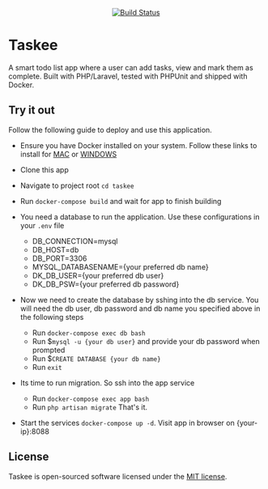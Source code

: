 <p align="center">
<a href="https://travis-ci.org/kunsal/taskee"><img src="https://travis-ci.com/kunsal/taskee.svg?branch=develop" alt="Build Status"></a>

</p>

# Taskee

A smart todo list app where a user can add tasks, view and mark them as complete. Built with PHP/Laravel, tested with PHPUnit and shipped with Docker. 

## Try it out

Follow the following guide to deploy and use this application.

- Ensure you have Docker installed on your system. Follow these links to install for [MAC](https://docs.docker.com/docker-for-mac/install) or [WINDOWS](https://docs.docker.com/docker-for-windows/install)

- Clone this app

- Navigate to project root `cd taskee`

- Run `docker-compose build` and wait for app to finish building

- You need a database to run the application. Use these configurations in your `.env` file
    - DB_CONNECTION=mysql
    - DB_HOST=db 
    - DB_PORT=3306
    - MYSQL_DATABASENAME={your preferred db name}
    - DK_DB_USER={your preferred db user}
    - DK_DB_PSW={your preferred db password}
    
- Now we need to create the database by sshing into the db service. You will need the db user, db password and db name you specified above in the following steps

    - Run `docker-compose exec db bash`
    - Run $`mysql -u {your db user}` and provide your db password when prompted
    - Run $`CREATE DATABASE {your db name}`
    - Run `exit`

- Its time to run migration. So ssh into the app service
    - Run `docker-compose exec app bash`
    - Run `php artisan migrate`
    That's it. 
- Start the services `docker-compose up -d`. Visit app in browser on {your-ip}:8088
  

## License

Taskee is open-sourced software licensed under the [MIT license](https://opensource.org/licenses/MIT).
